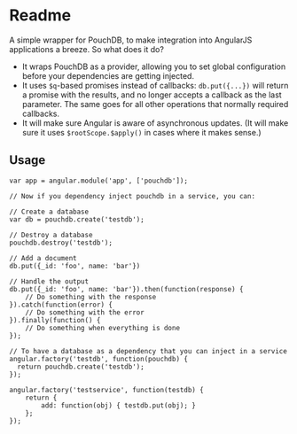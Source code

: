 # Readme

A simple wrapper for PouchDB, to make integration into AngularJS applications a breeze. So what does it do?

* It wraps PouchDB as a provider, allowing you to set global configuration before your dependencies are getting injected.
* It uses `$q`-based promises instead of callbacks: `db.put({...})` will return a promise with the results, and no longer accepts a callback as the last parameter. The same goes for all other operations that normally required callbacks.
* It will make sure Angular is aware of asynchronous updates. (It will make sure it uses `$rootScope.$apply()` in cases where it makes sense.)

## Usage

    var app = angular.module('app', ['pouchdb']);

    // Now if you dependency inject pouchdb in a service, you can:

    // Create a database
    var db = pouchdb.create('testdb');
    
    // Destroy a database
    pouchdb.destroy('testdb');
    
    // Add a document
    db.put({_id: 'foo', name: 'bar'})
    
    // Handle the output
    db.put({_id: 'foo', name: 'bar'}).then(function(response) {
        // Do something with the response
    }).catch(function(error) {
        // Do something with the error
    }).finally(function() {
        // Do something when everything is done
    });
    
    // To have a database as a dependency that you can inject in a service
    angular.factory('testdb', function(pouchdb) {
      return pouchdb.create('testdb');
    });
    
    angular.factory('testservice', function(testdb) {
        return {
            add: function(obj) { testdb.put(obj); }
        };
    });
    
    
